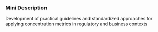 ### Mini Description

Development of practical guidelines and standardized approaches for applying concentration metrics in regulatory and business contexts
